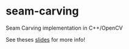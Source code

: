 # seam-carving
Seam Carving implementation in C++/OpenCV

See theses [slides](https://slides.com/godraadam/seam-carving) for more info!
